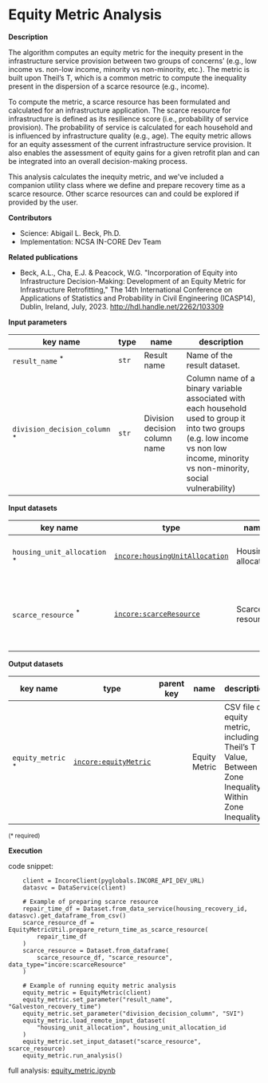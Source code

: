 # Equity Metric Analysis

**Description**

The algorithm computes an equity metric for the inequity present in the infrastructure service provision between two
groups of concerns’ (e.g., low income vs. non-low income, minority vs non-minority, etc.). The metric is built upon
Theil’s T, which is a common metric to compute the inequality present in the dispersion of a scarce resource (e.g.,
income).

To compute the metric, a scarce resource has been formulated and calculated for an infrastructure application.
The scarce resource for infrastructure is defined as its resilience score (i.e., probability of service provision). The
probability of service is calculated for each household and is influenced by infrastructure quality (e.g., age).
The equity metric allows for an equity assessment of the current infrastructure service provision. It also enables the
assessment of equity gains for a given retrofit plan and can be integrated into an overall decision-making process.

This analysis calculates the inequity metric, and we've included a companion utility class where we define and prepare
recovery time as a scarce resource. Other scarce resources can and could be explored if provided by the user.

**Contributors**

- Science: Abigail L. Beck, Ph.D.
- Implementation: NCSA IN-CORE Dev Team

**Related publications**

- Beck, A.L., Cha, E.J. & Peacock, W.G. "Incorporation of Equity into Infrastructure Decision-Making: Development of an
  Equity Metric for Infrastructure Retrofitting," The 14th International Conference on Applications of Statistics and
  Probability in Civil Engineering (ICASP14), Dublin, Ireland, July, 2023. http://hdl.handle.net/2262/103309

**Input parameters**

 key name                                | type  | name                          | description                                                                                                                                                                          
-----------------------------------------|-------|-------------------------------|--------------------------------------------------------------------------------------------------------------------------------------------------------------------------------------
 `result_name` <sup>*</sup>              | `str` | Result name                   | Name of the result dataset.                                                                                                                                                          
 `division_decision_column` <sup>*</sup> | `str` | Division decision column name | Column name of a binary variable associated with each household used to group it into two groups (e.g. low income vs non low income, minority vs non-minority, social vulnerability) 

**Input datasets**

 key name                               | type                                                                                                                | name               | description                                                            
----------------------------------------|---------------------------------------------------------------------------------------------------------------------|--------------------|------------------------------------------------------------------------
 `housing_unit_allocation` <sup>*</sup> | [`incore:housingUnitAllocation`](https://incore.ncsa.illinois.edu/semantics/api/types/incore:housingUnitAllocation) | Housing allocation | A housing unit allocation dataset.                                     
 `scarce_resource` <sup>*</sup>         | [`incore:scarceResource`](https://incore.ncsa.illinois.edu/semantics/api/types/incore:scarceResource)               | Scarce resource    | Scarce resource dataset e.g. probability of service, return time, etc. 

**Output datasets**

 key name                     | type                                                                                              | parent key | name          | description                                                                                           
------------------------------|---------------------------------------------------------------------------------------------------|------------|---------------|-------------------------------------------------------------------------------------------------------
 `equity_metric` <sup>*</sup> | [`incore:equityMetric`](https://incore.ncsa.illinois.edu/semantics/api/types/incore:equityMetric) |            | Equity Metric | CSV file of equity metric, including Theil’s T Value, Between Zone Inequality, Within Zone Inequality 

<small>(* required)</small>

**Execution**

code snippet:

```
    client = IncoreClient(pyglobals.INCORE_API_DEV_URL)
    datasvc = DataService(client)

    # Example of preparing scarce resource
    repair_time_df = Dataset.from_data_service(housing_recovery_id, datasvc).get_dataframe_from_csv()
    scarce_resource_df = EquityMetricUtil.prepare_return_time_as_scarce_resource(
        repair_time_df
    )
    scarce_resource = Dataset.from_dataframe(
        scarce_resource_df, "scarce_resource", data_type="incore:scarceResource"
    )
    
    # Example of running equity metric analysis
    equity_metric = EquityMetric(client)
    equity_metric.set_parameter("result_name", "Galveston_recovery_time")
    equity_metric.set_parameter("division_decision_column", "SVI")
    equity_metric.load_remote_input_dataset(
        "housing_unit_allocation", housing_unit_allocation_id
    )
    equity_metric.set_input_dataset("scarce_resource", scarce_resource)
    equity_metric.run_analysis()
```

full
analysis: [equity_metric.ipynb](https://github.com/IN-CORE/incore-docs/blob/main/notebooks/equity_metric.ipynb)
